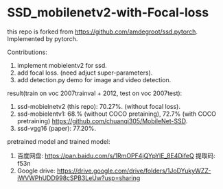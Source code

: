 # SSD_mobilenetv2-with-Focal-loss

 this repo is forked from https://github.com/amdegroot/ssd.pytorch. Implemented by pytorch.

Contributions:
1. implement mobielentv2 for ssd.
2. add focal loss. (need adjuct super-parameters).
3. add detection.py demo for image and video detection.


result(train on voc 2007trainval + 2012, test on voc 2007test):
1. ssd-mobielnetv2 (this repo): 70.27%. (without focal loss).
2. ssd-mobielentv1: 68.% (without COCO pretaining), 72.7% (with COCO pretraining)   https://github.com/chuanqi305/MobileNet-SSD.
3. ssd-vgg16 (paper): 77.20%. 

pretrained model and trained model: 
1. 百度网盘: https://pan.baidu.com/s/1RmOPF4jQYpYlE_8E4DifeQ 提取码: f53n 
2. Google drive: https://drive.google.com/drive/folders/1JoDYukyWZZ-iWVWPhUDD998cSPB3LeUw?usp=sharing
